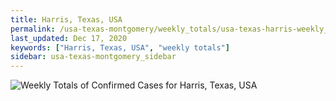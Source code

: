 ```yaml
---
title: Harris, Texas, USA
permalink: /usa-texas-montgomery/weekly_totals/usa-texas-harris-weekly_totals.html
last_updated: Dec 17, 2020
keywords: ["Harris, Texas, USA", "weekly totals"]
sidebar: usa-texas-montgomery_sidebar
---
```


![Weekly Totals of Confirmed Cases for Harris, Texas, USA](/covid_tracker/images/graphs/usa-texas-harris-weekly_totals_graph.png)
